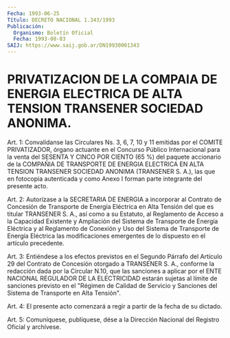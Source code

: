 ```yaml
---
Fecha: 1993-06-25
Título: DECRETO NACIONAL 1.343/1993
Publicación:
  Organismo: Boletín Oficial
  Fecha: 1993-08-03
SAIJ: https://www.saij.gob.ar/DN19930001343
---
```

# PRIVATIZACION DE LA COMPAIA DE ENERGIA ELECTRICA DE ALTA TENSION TRANSENER SOCIEDAD ANONIMA.

<a id="1"></a>
Art.  1:  Convalídanse  las  Circulares  Ns.  3, 6, 7, 10 y 11 emitidas  por  el  COMITE  PRIVATIZADOR,  órgano  actuante   en  el Concurso  Público  Internacional  para la venta del SESENTA Y CINCO POR  CIENTO  (65  %)  del  paquete accionario  de  la  COMPAÑIA  DE TRANSPORTE DE ENERGIA ELECTRICA  EN ALTA TENSION TRANSENER SOCIEDAD ANONIMA (TRANSENER S. A.), las que  en fotocopia autenticada y como Anexo I forman parte integrante del presente acto.

<a id="2"></a>
Art.  2: Autorízase a la SECRETARIA DE ENERGIA a incorporar al Contrato de  Concesión  de  Transporte de Energía Eléctrica en Alta Tensión  del  que  es  titular TRANSENER  S.  A.,  así  como  a  su Estatuto, al Reglamento  de  Acceso  a  la  Capacidad  Existente  y Ampliación  del  Sistema  de  Transporte  de Energía Eléctrica y al Reglamento de Conexión y Uso del Sistema de  Transporte  de Energía Eléctrica  las  modificaciones  emergentes  de  lo dispuesto en  el artículo precedente.

<a id="3"></a>
Art.  3:  Entiéndese  a  los  efectos  previstos en el Segundo Párrafo  del  Artículo  29  del  Contrato de Concesión  otorgado  a TRANSENER S. A., conforme la redacción  dada  por la Circular N.10, que las sanciones a aplicar por el ENTE NACIONAL  REGULADOR  DE  LA ELECTRICIDAD  estarán sujetas al límite de sanciones previsto en el "Régimen  de  Calidad  de  Servicio  y  Sanciones  del  Sistema  de Transporte en Alta Tensión".

<a id="4"></a>
Art. 4: El presente acto comenzará a regir a partir de la fecha de su dictado.

<a id="5"></a>
Art.  5: Comuníquese, publíquese, dése a la Dirección Nacional del Registro Oficial y archívese.